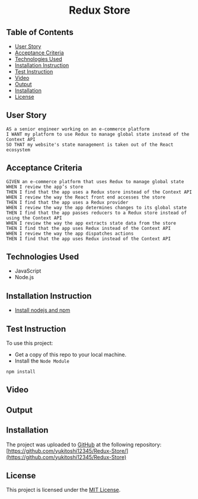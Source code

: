 <h1 align = "center"> Redux Store </h1>

## Table of Contents

- [User Story](#user-story)
- [Acceptance Criteria](#acceptance-criteria)
- [Technologies Used](#technologies-used)
- [Installation Instruction](#installation-instruction)
- [Test Instruction](#test-instruction)
- [Video](#video)
- [Output](#output)
- [Installation](#installation)
- [License](#license)

## User Story

```
AS a senior engineer working on an e-commerce platform
I WANT my platform to use Redux to manage global state instead of the Context API
SO THAT my website's state management is taken out of the React ecosystem
```

## Acceptance Criteria

```
GIVEN an e-commerce platform that uses Redux to manage global state
WHEN I review the app’s store
THEN I find that the app uses a Redux store instead of the Context API
WHEN I review the way the React front end accesses the store
THEN I find that the app uses a Redux provider
WHEN I review the way the app determines changes to its global state
THEN I find that the app passes reducers to a Redux store instead of using the Context API
WHEN I review the way the app extracts state data from the store
THEN I find that the app uses Redux instead of the Context API
WHEN I review the way the app dispatches actions
THEN I find that the app uses Redux instead of the Context API
```

## Technologies Used

- JavaScript
- Node.js

## Installation Instruction

- [Install nodejs and npm](https://nodejs.org/en/download)

## Test Instruction

To use this project:

- Get a copy of this repo to your local machine.
- Install the `Node Module`

```
npm install
```

## Video

## Output

## Installation

The project was uploaded to [GitHub](https://github.com/) at the following repository:
[https://github.com/yukitoshi12345/Redux-Store/](https://github.com/yukitoshi12345/Redux-Store)

## License

This project is licensed under the [MIT License](https://github.com/Yukitoshi12345/Redux-Store/blob/main/LICENSE).

